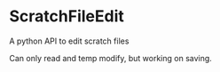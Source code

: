 # ScratchFileEdit
A python API to edit scratch files

Can only read and temp modify, but working on saving.
